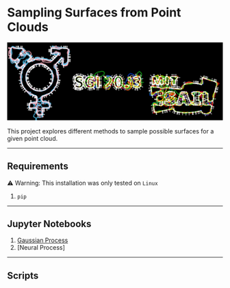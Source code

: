 # Sampling Surfaces from Point Clouds

![project banner](assets/banner.png)


This project explores different methods to sample possible surfaces for a given point cloud.


---

## Requirements

:warning: Warning: This installation was only tested on `Linux` 

1. `pip`

---

## Jupyter Notebooks

1. [Gaussian Process](gaussian_process.ipynb)
2. [Neural Process]

---

## Scripts

